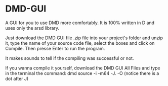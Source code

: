 # DMD-GUI
A GUI for you to use DMD more comfortably. It is 100% written in D and uses only the arsd library.

Just download the DMD GUI file .zip file into your project's folder and unzip it, type the name of your source code file, select the boxes and click on Compile. Then presse Enter to run the program.

It makes sounds to tell if the compiling was successful or not.

If you wanna compile it yourself, download the DMD GUI All Files and type in the terminal the command: dmd source -i -m64 -J. -O (notice there is a dot after J)

